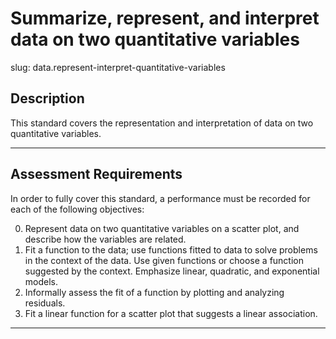 # Summarize, represent, and interpret data on two quantitative variables

slug: data.represent-interpret-quantitative-variables

## Description
This standard covers the representation and interpretation of data on two quantitative variables.

---
## Assessment Requirements
In order to fully cover this standard, a performance must be recorded for each of the following objectives:

0. Represent data on two quantitative variables on a scatter plot, and describe how the variables are related.
1. Fit a function to the data; use functions fitted to data to solve problems in the context of the data. Use given functions or choose a function suggested by the context. Emphasize linear, quadratic, and exponential models.
2. Informally assess the fit of a function by plotting and analyzing residuals.
3. Fit a linear function for a scatter plot that suggests a linear association.

---
